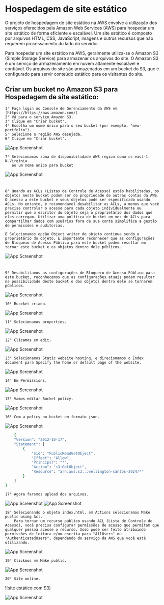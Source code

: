 
# Hospedagem de site estático

O projeto de hospedagem de site estático na AWS envolve a utilização dos serviços oferecidos pela Amazon Web Services (AWS) para hospedar um site estático de forma eficiente e escalável. Um site estático é composto por arquivos HTML, CSS, JavaScript, imagens e outros recursos que não requerem processamento do lado do servidor.

Para hospedar um site estático na AWS, geralmente utiliza-se o Amazon S3 (Simple Storage Service) para armazenar os arquivos do site. O Amazon S3 é um serviço de armazenamento em nuvem altamente escalável e confiável. Os arquivos do site são armazenados em um bucket do S3, que é configurado para servir conteúdo estático para os visitantes do site.


## Criar um bucket no Amazon S3 para Hospedagem de site estático:
    1° Faça login no Console de Gerenciamento da AWS em (https://https://aws.amazon.com/)
    2° Vá para o serviço Amazon S3.
    3° Clique em "Criar bucket".
    4° Escolha um nome único para o seu bucket (por exemplo, "meu-portfolio").
    5° Selecione a região AWS desejada.
    6° Clique em "Criar bucket".
       

![App Screenshot](/img/001.drawio.png)

    7° Selecionamos zona de disponibilidade AWS region como us-east-1 N.Virginia.
       eo um nome unico para bucket    

![App Screenshot](/img/01.drawio.png)


#
    
    8° Quando as ACLs (Listas de Controle de Acesso) estão habilitadas, os objetos neste bucket podem ser de propriedade de outras contas da AWS. O acesso a este bucket e seus objetos pode ser especificado usando ACLs. No entanto, é recomendável desabilitar as ACLs, a menos que você precise controlar o acesso para cada objeto individualmente ou permitir que o escritor do objeto seja o proprietário dos dados que eles carregam. Utilizar uma política de bucket em vez de ACLs para compartilhar dados com usuários fora da sua conta simplifica a gestão de permissões e auditorias. 
    
    E Selecionamos opção Object writer do objeto continua sendo o proprietário do objeto. É importante reconhecer que as configurações de Bloqueio de Acesso Público para este bucket podem resultar em tornar este bucket e os objetos dentro dele públicos.
    

![App Screenshot](/img/02.drawio.png)


#
    9° Desabilitamos as configurações de Bloqueio de Acesso Público para este bucket, reconhecemos que as configurações atuais podem resultar na possibilidade deste bucket e dos objetos dentro dele se tornarem públicos.

![App Screenshot](/img/03.drawio.png)

    10° Buccket criado. 

![App Screenshot](/img/04.drawio.png)

    11° Selecionamos properties. 

![App Screenshot](/img/05.drawio.png)

    12° Clicamos em edit. 
    
![App Screenshot](/img/06.drawio.png)

    13° Selecionamos Static website hosting, e direcionamos o Index document para Specify the home or default page of the website.

![App Screenshot](/img/07.drawio.png)

    14° Em Permissions.

![App Screenshot](/img/08.drawio.png)

    15° Vamos editar Bucket policy. 

![App Screenshot](/img/09.drawio.png)

    16° Com a policy no bucket em formato json.

![App Screenshot](/img/10.drawio.png)

```bash
    {
    "Version": "2012-10-17",
    "Statement": [
        {
            "Sid": "PublicReadGetObject",
            "Effect": "Allow",
            "Principal": "*",
            "Action": "s3:GetObject",
            "Resource": "arn:aws:s3:::wellington-santos-2024/*"
        }
    ]
}
```


    17° Agora faremos upload dos arquivos. 

![App Screenshot](/img/11.drawio.png)
![App Screenshot](/img/12.drawio.png)

    18° Selecionando o objeto index.html, em Actions selecionamos Make puclic using Acl.
        Para tornar um recurso público usando ACL (Lista de Controle de Acesso), você precisa configurar permissões de acesso que permitam que qualquer pessoa acesse o recurso. Isso pode ser feito atribuindo permissões de leitura e/ou escrita para "AllUsers" ou "AuthenticatedUsers", dependendo do serviço da AWS que você está utilizando.

![App Screenshot](/img/14.drawio.png)

    19° Clickmos em Make public.

![App Screenshot](/img/15.drawio.png)

    20° Site online.

[![site estático com S3]](http://wellington-santos-2024.s3-website-us-east-1.amazonaws.com/)
    

![App Screenshot](/img/16.drawio.png)